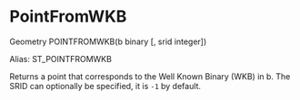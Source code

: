 # PointFromWKB #

Geometry POINTFROMWKB(b binary [, srid integer])

Alias: ST_POINTFROMWKB

Returns a point that corresponds to the Well Known Binary (WKB) in b. The SRID can optionally be specified, it is `-1` by default.
